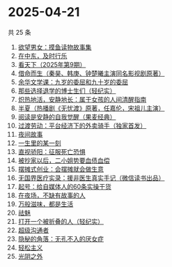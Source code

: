 # 2025-04-21

共 25 条

<!-- BEGIN WEREAD -->
<!-- 最后更新时间 2025-04-21 16:21:41 +0800 -->
1. [欲望男女：摸鱼读物故事集](https://weread.qq.com/web/bookDetail/5e6323c0813ab9d99g0124e6)
1. [在中东，及时行乐](https://weread.qq.com/web/bookDetail/3a632b20813ab9d8ag0140be)
1. [看天下（2025年第9期）](https://weread.qq.com/web/bookDetail/77a321a0813ab9dd9g018ae4)
1. [借命而生（秦昊、韩庚、钟楚曦主演同名影视剧原著）](https://weread.qq.com/web/bookDetail/72032f2071645d9d720f710)
1. [余华文学课：九岁的委屈和九十岁的委屈](https://weread.qq.com/web/bookDetail/4cc32cb0813ab9d79g011dfe)
1. [那些选择退学的博士生们（轻纪实）](https://weread.qq.com/web/bookDetail/7c0322a0813ab9d9fg0108ee)
1. [炽热地活，安静地长：属于女孩的人间清醒指南](https://weread.qq.com/web/bookDetail/b8c32370813ab9858g016649)
1. [半夏（热播剧《无忧渡》原著，任嘉伦，宋祖儿主演）](https://weread.qq.com/web/bookDetail/1c2325d0813ab9dbfg018b37)
1. [阅读是安静的自我觉醒（果麦经典）](https://weread.qq.com/web/bookDetail/86e32d10813ab9d9bg0148b5)
1. [过渡劳动：平台经济下的外卖骑手（独家首发）](https://weread.qq.com/web/bookDetail/24432fb0813ab9dc2g015a6b)
1. [夜间故事](https://weread.qq.com/web/bookDetail/ea232ac0813ab9d99g014feb)
1. [一生里的某一刻](https://weread.qq.com/web/bookDetail/702321407227869d702d1c5)
1. [直视骄阳：征服死亡恐惧](https://weread.qq.com/web/bookDetail/85e32590813ab9d8ag018dd4)
1. [被抄家以后，二小姐势要血债血偿](https://weread.qq.com/web/bookDetail/7b732ed0813ab81b1g018da4)
1. [摆摊式创业：会摆摊就会做生意](https://weread.qq.com/web/bookDetail/d1f32840813ab99d2g012788)
1. [无国界医疗实录：援非医生真实手记（微信读书出品）](https://weread.qq.com/web/bookDetail/ad332060813ab8565g0142f3)
1. [起号：给自媒体人的60条实操干货](https://weread.qq.com/web/bookDetail/dc332870813ab8d1ag011a4d)
1. [在夜场，不缺有故事的人](https://weread.qq.com/web/bookDetail/d4232960813ab9c90g01357e)
1. [万般滋味，都是生活](https://weread.qq.com/web/bookDetail/9e032040813ab7038g01392f)
1. [祛魅](https://weread.qq.com/web/bookDetail/7f632d50813ab9d35g0134ad)
1. [打开一个被折叠的人（轻纪实）](https://weread.qq.com/web/bookDetail/d7f32620813ab9d87g015b37)
1. [超级沟通者](https://weread.qq.com/web/bookDetail/65632ab0813ab9992g0180d2)
1. [隐秘的角落：无孔不入的厌女症](https://weread.qq.com/web/bookDetail/2d932ef0813ab9cedg0170b3)
1. [轻松主义](https://weread.qq.com/web/bookDetail/56132d80729a951a561ae48)
1. [光阴之外](https://weread.qq.com/web/bookDetail/72e325c0727d77d472e6ff7)
<!-- END WEREAD -->